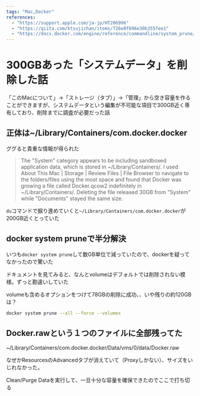 ```yaml
---
tags: "Mac,Docker"
references:
  - "https://support.apple.com/ja-jp/HT206996"
  - "https://qiita.com/ktsujichan/items/726e0f896e30b355fee1"
  - "https://docs.docker.com/engine/reference/commandline/system_prune/"
---
```


# 300GBあった「システムデータ」を削除した話

「このMacについて」→「ストレージ（タブ）」→「管理」から空き容量を作ることができますが、システムデータという編集が不可能な項目で300GB近く専有しており、削除までに調査が必要だった話

## 正体は~/Library/Containers/com.docker.docker

ググると貴重な情報が得られた

> The "System" category appears to be including sandboxed application data, which is stored in ~/Library/Containers/.
I used About This Mac | Storage | Review Files | File Browser to navigate to the folders/files using the most space and found that Docker was growing a file called Docker.qcow2 indefinitely in ~/Library/Containers/. Deleting the file released 30GB from "System" while "Documents" stayed the same size.

`du`コマンドで掘り進めていくと`~/Library/Containers/com.docker.docker`が200GB近くとっていた

## docker system pruneで半分解決

いつも`docker system prune`して数GB単位で減っていたので、dockerを疑ってなかったので驚いた

ドキュメントを見てみると、なんとvolumeはデフォルトでは削除されない模様。ずっと勘違いしていた

volumeも含めるオプションをつけて78GBの削除に成功、、いや残りの約120GBは？

```bash
docker system prune --all --force --volumes
```

## Docker.rawという１つのファイルに全部残ってた

~/Library/Containers/com.docker.docker/Data/vms/0/data/Docker.raw

なぜかResourcesのAdvancedタブが消えていて（Proxyしかない）、サイズをいじれなかった。

Clean/Purge Dataを実行して、一旦十分な容量を確保できたのでここで打ち切る
